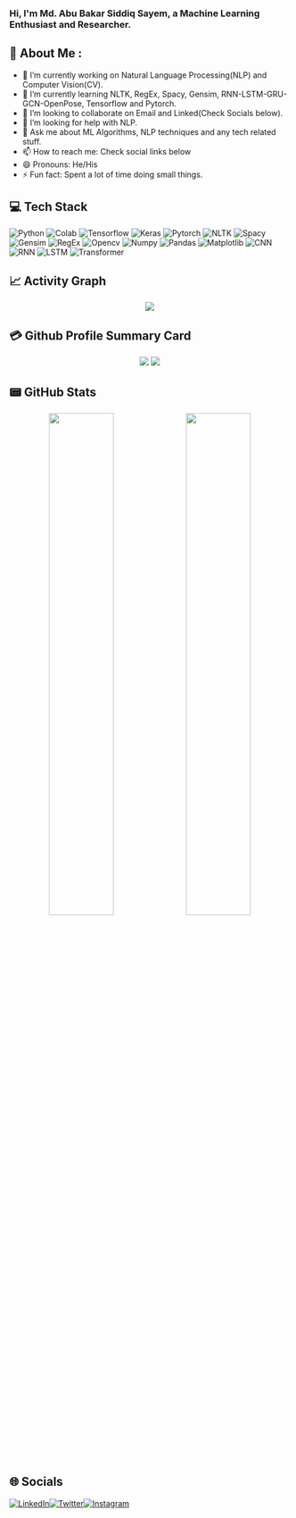 ### Hi, I'm Md. Abu Bakar Siddiq Sayem, a Machine Learning Enthusiast and Researcher.
## 💫 About Me :
- 🔭 I’m currently working on Natural Language Processing(NLP) and Computer Vision(CV).
- 🌱 I’m currently learning NLTK, RegEx, Spacy, Gensim, RNN-LSTM-GRU-GCN-OpenPose, Tensorflow and Pytorch.
- 👯 I’m looking to collaborate on Email and Linked(Check Socials below).
- 🤔 I’m looking for help with NLP.
- 💬 Ask me about ML Algorithms, NLP techniques and any tech related stuff.
- 📫 How to reach me: Check social links below
- 😄 Pronouns: He/His
- ⚡ Fun fact: Spent a lot of time doing small things.

## 💻 Tech Stack
![Python](https://img.shields.io/badge/python-000066?style=for-the-badge&logo=python&logoColor=silver) ![Colab](https://img.shields.io/badge/Colab-303330?style=for-the-badge&logo=colab&logoColor=silver) ![Tensorflow](https://img.shields.io/badge/Tensorflow-c90502?style=for-the-badge&logo=tensorflow&logoColor=silver) ![Keras](https://img.shields.io/badge/Keras-16302f?style=for-the-badge&logo=keras&logoColor=silver) ![Pytorch](https://img.shields.io/badge/Pytorch-330101?style=for-the-badge&logo=keras&logoColor=silver) ![NLTK](https://img.shields.io/badge/NLTK-003300?style=for-the-badge&logo=nltk&logoColor=silver) ![Spacy](https://img.shields.io/badge/Spacy-024f52?style=for-the-badge&logo=spacy&logoColor=silver) ![Gensim](https://img.shields.io/badge/Gensim-c46602?style=for-the-badge&logo=gensim&logoColor=silver) ![RegEx](https://img.shields.io/badge/RegEx-010447?style=for-the-badge&logo=regex&logoColor=silver) ![Opencv](https://img.shields.io/badge/Opencv-003300?style=for-the-badge&logo=opencv&logoColor=silver) ![Numpy](https://img.shields.io/badge/Numpy-000000?style=for-the-badge&logo=numpy&logoColor=silver) ![Pandas](https://img.shields.io/badge/Pandas-3c0152?style=for-the-badge&logo=pandas&logoColor=silver) ![Matplotlib](https://img.shields.io/badge/Matplotlib-40001c?style=for-the-badge&logo=matplotlib&logoColor=silver) ![CNN](https://img.shields.io/badge/CNN-003399?style=for-the-badge&logo=cnn&logoColor=silver) ![RNN](https://img.shields.io/badge/RNN-002109?style=for-the-badge&logo=rnn&logoColor=silver) ![LSTM](https://img.shields.io/badge/LSTM-473001?style=for-the-badge&logo=lstm&logoColor=silver) ![Transformer](https://img.shields.io/badge/Transformer-374701?style=for-the-badge&logo=transformer&logoColor=silver)

## 📈 Activity Graph
<p align="center">
	<img src="https://activity-graph.herokuapp.com/graph?username=abs-sayem&theme=minimal"/>
</p>

## 💳 Github Profile Summary Card
<p align="center">
  <img src="https://github-profile-summary-cards.vercel.app/api/cards/profile-details?username=abs-sayem&theme=vue"/>
  <img src="https://github-readme-stats.vercel.app/api/top-langs/?username=abs-sayem&hide=java,html,css&theme=dracula"/>
</p>

## 📟 GitHub Stats
<p align="center">
	<img width="48%" src="https://github-readme-stats.vercel.app/api?username=abs-sayem&show_icons=true&theme=vue" />
	<img width="48%" src="https://github-readme-streak-stats.herokuapp.com/?user=abs-sayem&theme=vue" />
</p>

## 🌐 Socials
[![LinkedIn](https://img.shields.io/badge/LinkedIn-006600?style=for-the-badge&logo=linkedin&logoColor=white)](https://linkedin.com/in/abs-sayem-8a115a144)[![Twitter](https://img.shields.io/twitter/follow/AbsSayem?logo=Twitter&style=for-the-badge)](https://twitter.com/AbsSayem)[![Instagram](https://img.shields.io/badge/Instagram-990000?style=for-the-badge&logo=instagram&logoColor=white)](https://instagram.com/sayem_abs)
